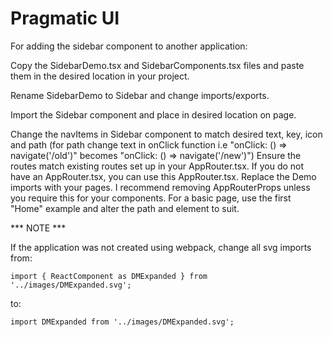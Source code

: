 # Pragmatic UI
For adding the sidebar component to another application:

Copy the SidebarDemo.tsx and SidebarComponents.tsx files and paste them in the desired location in your project.

Rename SidebarDemo to Sidebar and change imports/exports.

Import the Sidebar component and place in desired location on page.

Change the navItems in Sidebar component to match desired text, key, icon and path (for path change text in onClick function i.e "onClick: () => navigate('/old')" becomes "onClick: () => navigate('/new')")
Ensure the routes match existing routes set up in your AppRouter.tsx.  If you do not have an AppRouter.tsx, you can use this AppRouter.tsx.
Replace the Demo imports with your pages.
I recommend removing AppRouterProps unless you require this for your components.
For a basic page, use the first "Home" example and alter the path and element to suit.


*** NOTE ***

If the application was not created using webpack, change all svg imports from:

    import { ReactComponent as DMExpanded } from '../images/DMExpanded.svg';

to:

    import DMExpanded from '../images/DMExpanded.svg';

